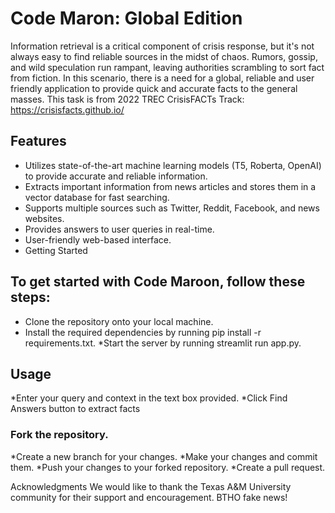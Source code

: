 # Code Maron: Global Edition

Information retrieval is a critical component of crisis response, but it's not always easy to find reliable sources in the midst of chaos. Rumors, gossip, and wild speculation run rampant, leaving authorities scrambling to sort fact from fiction. In this scenario, there is a need for a global, reliable and user friendly application to provide quick and accurate facts to the general masses. This task is from 2022 TREC CrisisFACTs Track: https://crisisfacts.github.io/

## Features
* Utilizes state-of-the-art machine learning models (T5, Roberta, OpenAI) to provide accurate and reliable information.
* Extracts important information from news articles and stores them in a vector database for fast searching.
* Supports multiple sources such as Twitter, Reddit, Facebook, and news websites.
* Provides answers to user queries in real-time.
* User-friendly web-based interface.
* Getting Started

## To get started with Code Maroon, follow these steps:

* Clone the repository onto your local machine.
* Install the required dependencies by running pip install -r requirements.txt.
*Start the server by running streamlit run app.py.

## Usage

*Enter your query and context in the text box provided.
*Click Find Answers button to extract facts


### Fork the repository.
*Create a new branch for your changes.
*Make your changes and commit them.
*Push your changes to your forked repository.
*Create a pull request.

Acknowledgments
We would like to thank the Texas A&M University community for their support and encouragement. BTHO fake news!
